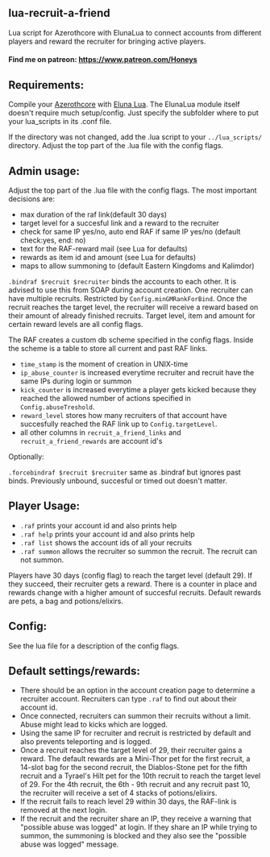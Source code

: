 ## lua-recruit-a-friend
Lua script for Azerothcore with ElunaLua to connect accounts from different players and reward the recruiter for bringing active players.

#### Find me on patreon: https://www.patreon.com/Honeys

## Requirements:
Compile your [Azerothcore](https://github.com/azerothcore/azerothcore-wotlk) with [Eluna Lua](https://www.azerothcore.org/catalogue-details.html?id=131435473).
The ElunaLua module itself doesn't require much setup/config. Just specify the subfolder where to put your lua_scripts in its .conf file.

If the directory was not changed, add the .lua script to your `../lua_scripts/` directory.
Adjust the top part of the .lua file with the config flags.

## Admin usage:
Adjust the top part of the .lua file with the config flags. The most important decisions are:
- max duration of the raf link(default 30 days)
- target level for a succesful link and a reward to the recruiter
- check for same IP yes/no, auto end RAF if same IP yes/no (default check:yes, end: no)
- text for the RAF-reward mail (see Lua for defaults)
- rewards as item id and amount (see Lua for defaults)
- maps to allow summoning to (default Eastern Kingdoms and Kalimdor)

`.bindraf $recruit $recruiter` binds the accounts to each other. It is advised to use this from SOAP during account creation. One recruiter can have multiple recruits. Restricted by `Config.minGMRankForBind`. Once the recruit reaches the target level, the recruiter will receive a reward based on their amount of already finished recruits. Target level, item and amount for certain reward levels are all config flags.

The RAF creates a custom db scheme specified in the config flags. Inside the scheme is a table to store all current and past RAF links.
- `time_stamp` is the moment of creation in UNIX-time
- `ip_abuse_counter` is increased everytime recruiter and recruit have the same IPs during login or summon 
- `kick_counter` is increased everytime a player gets kicked because they reached the allowed number of actions specified in `Config.abuseTreshold`.
- `reward_level` stores how many recruiters of that account have succesfully reached the RAF link up to `Config.targetLevel`.
- all other columns in `recruit_a_friend_links` and `recruit_a_friend_rewards` are account id's

Optionally:

`.forcebindraf $recruit $recruiter` same as .bindraf but ignores past binds. Previously unbound, succesful or timed out doesn't matter.

## Player Usage:
- `.raf`        prints your account id and also prints help
- `.raf help`   prints your account id and also prints help
- `.raf list`   shows the account ids of all your recruits
- `.raf summon` allows the recruiter so summon the recruit. The recruit can not summon.

Players have 30 days (config flag) to reach the target level (default 29). If they succeed, their recruiter gets a reward. There is a counter in place and rewards change with a higher amount of succesful recruits. Default rewards are pets, a bag and potions/elixirs.


## Config:
See the lua file for a description of the config flags.


## Default settings/rewards:
- There should be an option in the account creation page to determine a recruiter account. Recruiters can type `.raf` to find out about their account id.
- Once connected, recruiters can summon their recruits without a limit. Abuse might lead to kicks which are logged.
- Using the same IP for recruiter and recruit is restricted by default and also prevents teleporting and is logged.
- Once a recruit reaches the target level of 29, their recruiter gains a reward. The default rewards are a Mini-Thor pet for the first recruit, a 14-slot bag for the second recruit, the Diablos-Stone pet for the fifth recruit and a Tyrael's Hilt pet for the 10th recruit  to reach the target level of 29. For the 4th recruit, the 6th - 9th recruit and any recruit past 10, the recruiter will receive a set of 4 stacks of potions/elixirs.
- If the recruit fails to reach level 29 within 30 days, the RAF-link is removed at the next login.
- If the recruit and the recruiter share an IP, they receive a warning that "possible abuse was logged" at login. If they share an IP while trying to summon, the summoning is blocked and they also see the "possible abuse was logged" message.
